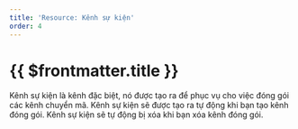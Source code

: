 ```yaml
---
title: 'Resource: Kênh sự kiện'
order: 4
---
```


# {{ $frontmatter.title }}

Kênh sự kiện là kênh đặc biệt, nó được tạo ra để phục vụ cho việc đóng gói các kênh chuyển mã. Kênh sự kiện sẽ được tạo ra tự động khi bạn tạo kênh đóng gói. Kênh sự kiện sẽ tự động bị xóa khi bạn xóa kênh đóng gói.

